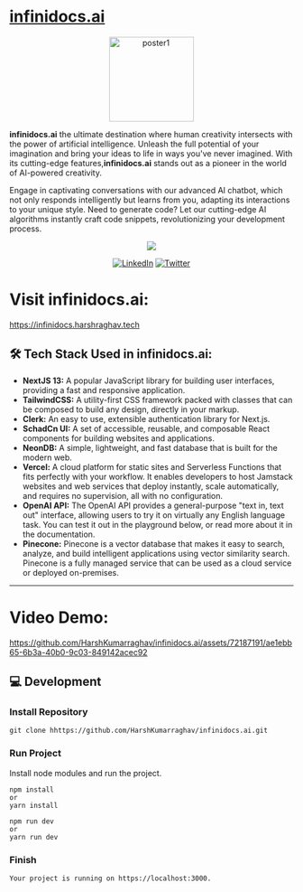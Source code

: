 <p align="center">

# [infinidocs.ai](https://infinidocs.harshraghav.tech)

</p>
<p align="center">

<img width="150" alt="poster1" src="https://github.com/HarshKumarraghav/infinidocs.ai/assets/72187191/dc2c05d0-e0a6-4f36-8017-f73a312223b2">

</p>

**infinidocs.ai** the ultimate destination where human creativity intersects with the power of artificial intelligence. Unleash the full potential of your imagination and bring your ideas to life in ways you've never imagined. With its cutting-edge features,**infinidocs.ai** stands out as a pioneer in the world of AI-powered creativity.

Engage in captivating conversations with our advanced AI chatbot, which not only responds intelligently but learns from you, adapting its interactions to your unique style. Need to generate code? Let our cutting-edge AI algorithms instantly craft code snippets, revolutionizing your development process.

<p align="center">
<img src="https://img.shields.io/badge/Author-@HarshKumarraghav-critical" />
</p>
<div align="center">

[![LinkedIn](https://img.shields.io/badge/LinkedIn-%230077B5.svg?logo=linkedin&logoColor=white)](https://linkedin.com/in/https://www.linkedin.com/in/harsh-kumar-raghav-7285311b9/) [![Twitter](https://img.shields.io/badge/Twitter-%231DA1F2.svg?logo=Twitter&logoColor=white)](https://twitter.com/https://twitter.com/_Harsh_raghav_)

</div>

# Visit infinidocs.ai:

https://infinidocs.harshraghav.tech

## 🛠️ Tech Stack Used in infinidocs.ai:

- **NextJS 13:** A popular JavaScript library for building user interfaces, providing a fast and responsive application.
- **TailwindCSS:** A utility-first CSS framework packed with classes that can be composed to build any design, directly in your markup.
- **Clerk:** An easy to use, extensible authentication library for Next.js.
- **SchadCn UI:** A set of accessible, reusable, and composable React components for building websites and applications.
- **NeonDB:** A simple, lightweight, and fast database that is built for the modern web.
- **Vercel:** A cloud platform for static sites and Serverless Functions that fits perfectly with your workflow. It enables developers to host Jamstack websites and web services that deploy instantly, scale automatically, and requires no supervision, all with no configuration.
- **OpenAI API:** The OpenAI API provides a general-purpose "text in, text out" interface, allowing users to try it on virtually any English language task. You can test it out in the playground below, or read more about it in the documentation.
- **Pinecone:** Pinecone is a vector database that makes it easy to search, analyze, and build intelligent applications using vector similarity search. Pinecone is a fully managed service that can be used as a cloud service or deployed on-premises.

---

# Video Demo:

https://github.com/HarshKumarraghav/infinidocs.ai/assets/72187191/ae1ebb65-6b3a-40b0-9c03-849142acec92

## 💻 Development

### Install Repository

```git
git clone hhttps://github.com/HarshKumarraghav/infinidocs.ai.git
```

### Run Project

Install node modules and run the project.

```
npm install
or
yarn install
```

```
npm run dev
or
yarn run dev
```

### Finish

```
Your project is running on https://localhost:3000.
```
